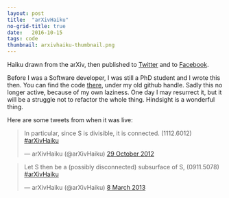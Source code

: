 ```yaml
---
layout: post
title:  "arXivHaiku"
no-grid-title: true
date:   2016-10-15
tags: code
thumbnail: arxivhaiku-thumbnail.png
---
```


Haiku drawn from the arXiv, then published to [Twitter](https://twitter.com/arxivhaiku) and to [Facebook](https://www.facebook.com/arxivhaiku).

Before I was a Software developer, I was still a PhD student and I wrote this then.  You can find the code [there](https://github.com/Schottkey/arXivHaiku), under my old github handle.   Sadly this no longer active, because of my own laziness.  One day I may resurrect it, but it will be a struggle not to refactor the whole thing.  Hindsight is a wonderful thing.

Here are some tweets from when it was live:

<blockquote class="twitter-tweet" data-lang="en-gb"><p lang="en" dir="ltr">In particular, since S is divisible, it is connected.  (1112.6012) <a href="https://twitter.com/hashtag/arXivHaiku?src=hash">#arXivHaiku</a></p>&mdash; arXivHaiku (@arXivHaiku) <a href="https://twitter.com/arXivHaiku/status/262909492948238336">29 October 2012</a></blockquote>
<script async src="//platform.twitter.com/widgets.js" charset="utf-8"></script>

<blockquote class="twitter-tweet" data-lang="en-gb"><p lang="en" dir="ltr">Let S then be a (possibly disconnected) subsurface of S, (0911.5078) <a href="https://twitter.com/hashtag/arXivHaiku?src=hash">#arXivHaiku</a></p>&mdash; arXivHaiku (@arXivHaiku) <a href="https://twitter.com/arXivHaiku/status/309955976142925824">8 March 2013</a></blockquote>
<script async src="//platform.twitter.com/widgets.js" charset="utf-8"></script>
